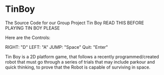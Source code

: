 # TinBoy
The Source Code for our Group Project Tin Boy
READ THIS BEFORE PLAYING TIN BOY PLEASE

Here are the Controls:

RIGHT: "D"
LEFT:  "A"
JUMP:  "Space"
Quit:  "Enter"


Tin Boy is a 2D platform game, 
that follows a recently programmed/created robot that must go through a 
series of trials that may include parkour and quick thinking, to prove that the Robot is capable of surviving in space.


